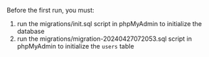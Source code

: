 Before the first run, you must:
  1) run the migrations/init.sql script in phpMyAdmin to initialize the database
  2) run the migrations/migration-20240427072053.sql script in phpMyAdmin to initialize the `users` table

